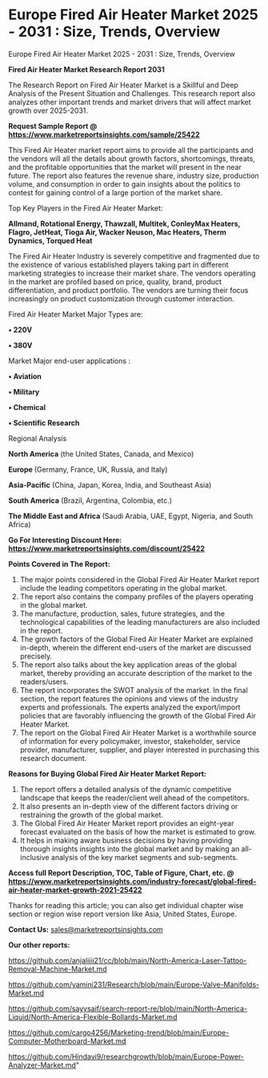 # Europe Fired Air Heater Market 2025 - 2031 : Size, Trends, Overview
Europe Fired Air Heater Market 2025 - 2031 : Size, Trends, Overview

<strong>Fired Air Heater Market Research Report 2031</strong>

The Research Report on Fired Air Heater Market is a Skillful and Deep Analysis of the Present Situation and Challenges. This research report also analyzes other important trends and market drivers that will affect market growth over 2025-2031.

<strong>Request Sample Report @ <a href=https://www.marketreportsinsights.com/sample/25422>https://www.marketreportsinsights.com/sample/25422</a></strong>

This Fired Air Heater market report aims to provide all the participants and the vendors will all the details about growth factors, shortcomings, threats, and the profitable opportunities that the market will present in the near future. The report also features the revenue share, industry size, production volume, and consumption in order to gain insights about the politics to contest for gaining control of a large portion of the market share.

Top Key Players in the Fired Air Heater Market:

<strong>Allmand, Rotational Energy, Thawzall, Multitek, ConleyMax Heaters, Flagro, JetHeat, Tioga Air, Wacker Neuson, Mac Heaters, Therm Dynamics, Torqued Heat</strong>

The Fired Air Heater Industry is severely competitive and fragmented due to the existence of various established players taking part in different marketing strategies to increase their market share. The vendors operating in the market are profiled based on price, quality, brand, product differentiation, and product portfolio. The vendors are turning their focus increasingly on product customization through customer interaction.

Fired Air Heater Market Major Types are:

<strong>• 220V

• 380V</strong>

Market Major end-user applications :

<strong>• Aviation

• Military

• Chemical

• Scientific Research</strong>

Regional Analysis

</u><strong><b>North America</b></strong> (the United States, Canada, and Mexico)

<strong><b>Europe </b></strong>(Germany, France, UK, Russia, and Italy)

<strong><b>Asia-Pacific</b></strong> (China, Japan, Korea, India, and Southeast Asia)

<strong><b>South America</b></strong> (Brazil, Argentina, Colombia, etc.)

<strong><b>The Middle East and Africa</b></strong> (Saudi Arabia, UAE, Egypt, Nigeria, and South Africa)

<strong>Go For Interesting Discount Here: <a href=https://www.marketreportsinsights.com/discount/25422>https://www.marketreportsinsights.com/discount/25422</a></strong>

<strong>Points Covered in The Report:</strong>
<ol>
  <li>The major points considered in the Global Fired Air Heater Market report include the leading competitors operating in the global market.</li>
  <li>The report also contains the company profiles of the players operating in the global market.</li>
  <li>The manufacture, production, sales, future strategies, and the technological capabilities of the leading manufacturers are also included in the report.</li>
  <li>The growth factors of the Global Fired Air Heater Market are explained in-depth, wherein the different end-users of the market are discussed precisely.</li>
  <li>The report also talks about the key application areas of the global market, thereby providing an accurate description of the market to the readers/users.</li>
  <li>The report incorporates the SWOT analysis of the market. In the final section, the report features the opinions and views of the industry experts and professionals. The experts analyzed the export/import policies that are favorably influencing the growth of the Global Fired Air Heater Market.</li>
  <li>The report on the Global Fired Air Heater Market is a worthwhile source of information for every policymaker, investor, stakeholder, service provider, manufacturer, supplier, and player interested in purchasing this research document.</li>
</ol>
<strong>Reasons for Buying Global Fired Air Heater Market Report:</strong>

<ol>
  <li>The report offers a detailed analysis of the dynamic competitive landscape that keeps the reader/client well ahead of the competitors.</li>
  <li>It also presents an in-depth view of the different factors driving or restraining the growth of the global market.</li>
  <li>The Global Fired Air Heater Market report provides an eight-year forecast evaluated on the basis of how the market is estimated to grow.</li>
  <li>It helps in making aware business decisions by having providing thorough insights insights into the global market and by making an all-inclusive analysis of the key market segments and sub-segments.</li>
</ol>
<strong>Access full Report Description, TOC, Table of Figure, Chart, etc. @ <a href=https://www.marketreportsinsights.com/industry-forecast/global-fired-air-heater-market-growth-2021-25422>https://www.marketreportsinsights.com/industry-forecast/global-fired-air-heater-market-growth-2021-25422</a></strong>


Thanks for reading this article; you can also get individual chapter wise section or region wise report version like Asia, United States, Europe.

<strong>Contact Us:</strong>
sales@marketreportsinsights.com

<strong>Our other reports:</strong>

<a href=https://github.com/anjaliiii21/cc/blob/main/North-America-Laser-Tattoo-Removal-Machine-Market.md>https://github.com/anjaliiii21/cc/blob/main/North-America-Laser-Tattoo-Removal-Machine-Market.md</a>

<a href=https://github.com/yamini231/Research/blob/main/Europe-Valve-Manifolds-Market.md>https://github.com/yamini231/Research/blob/main/Europe-Valve-Manifolds-Market.md</a>

<a href=https://github.com/sayysaif/search-report-re/blob/main/North-America-Liquid/North-America-Flexible-Bollards-Market.md>https://github.com/sayysaif/search-report-re/blob/main/North-America-Liquid/North-America-Flexible-Bollards-Market.md</a>

<a href=https://github.com/cargo4256/Marketing-trend/blob/main/Europe-Computer-Motherboard-Market.md>https://github.com/cargo4256/Marketing-trend/blob/main/Europe-Computer-Motherboard-Market.md</a>

<a href=https://github.com/Hindavi9/researchgrowth/blob/main/Europe-Power-Analyzer-Market.md>https://github.com/Hindavi9/researchgrowth/blob/main/Europe-Power-Analyzer-Market.md</a>"
